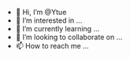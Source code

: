 - 👋 Hi, I’m @Ytue
- 👀 I’m interested in ...
- 🌱 I’m currently learning ...
- 💞️ I’m looking to collaborate on ...
- 📫 How to reach me ...

<!---
Ytue/Ytue is a ✨ special ✨ repository because its `README.md` (this file) appears on your GitHub profile.
You can click the Preview link to take a look at your changes.
--->
